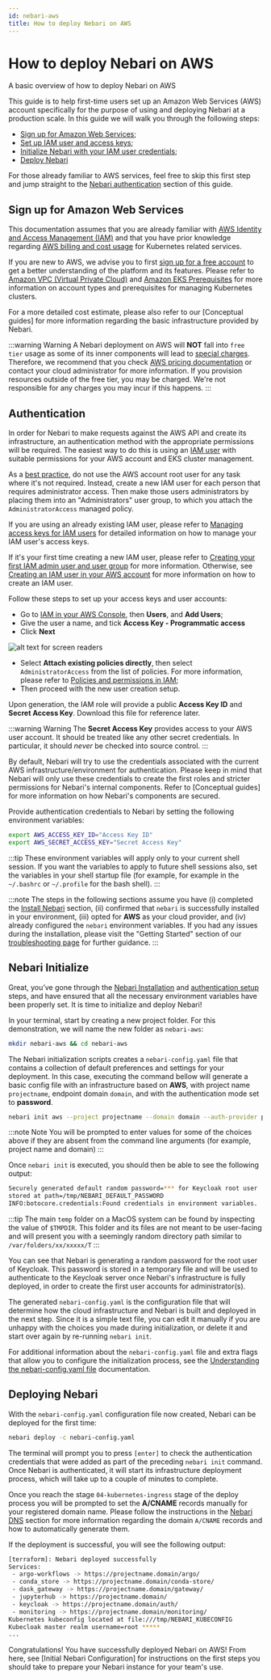 ```yaml
---
id: nebari-aws
title: How to deploy Nebari on AWS
---
```


# How to deploy Nebari on AWS

A basic overview of how to deploy Nebari on AWS

This guide is to help first-time users set up an Amazon Web Services (AWS) account specifically for the purpose of using and deploying Nebari at a production scale. In this guide we will walk you through the following steps:

- [Sign up for Amazon Web Services](#sing-up-for-amazon-web-services);
- [Set up IAM user and access keys](#authentication);
- [Initialize Nebari with your IAM user credentials](#nebari-initialize);
- [Deploy Nebari](#deploying-nebari)

For those already familiar to AWS services, feel free to skip this first step and jump straight to the [Nebari authentication](#authentication) section of this guide.

## Sign up for Amazon Web Services

This documentation assumes that you are already familiar with [AWS Identity and Access Management (IAM)](https://docs.aws.amazon.com/IAM/latest/UserGuide/introduction.html) and that you have prior knowledge regarding [AWS billing and cost usage](https://aws.amazon.com/eks/pricing/) for Kubernetes related services.

If you are new to AWS, we advise you to first [sign up for a free account](https://aws.amazon.com/free/free-tier/) to get a better understanding of the platform and its features. Please refer to [Amazon VPC (Virtual Private Cloud)](https://aws.amazon.com/vpc/?nc1=h_ls) and [Amazon EKS Prerequisites](https://docs.aws.amazon.com/eks/latest/userguide/getting-started-console.html#eks-prereqs) for more information on account types and prerequisites for managing Kubernetes clusters.

For a more detailed cost estimate, please also refer to our [Conceptual guides] for more information regarding the basic infrastructure provided by Nebari.

:::warning Warning
A Nebari deployment on AWS will **NOT** fall into `free tier` usage as some of its inner components will lead to [special charges](https://aws.amazon.com/eks/pricing/). Therefore, we recommend that you check [AWS pricing documentation](https://aws.amazon.com/ec2/pricing/) or contact your cloud administrator for more information. If you provision resources outside of the free tier, you may be charged. We're not responsible for any charges you may incur if this happens.
:::

## Authentication

In order for Nebari to make requests against the AWS API and create its infrastructure, an authentication method with the appropriate permissions will be required. The easiest way to do this is using an [IAM user](https://docs.aws.amazon.com/IAM/latest/UserGuide/introduction.html) with suitable permissions for your AWS account and EKS cluster management.

As a [best practice](https://docs.aws.amazon.com/IAM/latest/UserGuide/best-practices.html#lock-away-credentials), do not use the AWS account root user for any task where it's not required. Instead, create a new IAM user for each person that requires administrator access. Then make those users administrators by placing them into an "Administrators" user group, to which you attach the `AdministratorAccess` managed policy.

If you are using an already existing IAM user, please refer to [Managing access keys for IAM users](https://docs.aws.amazon.com/IAM/latest/UserGuide/id_credentials_access-keys.html#Using_CreateAccessKey) for detailed information on how to manage your IAM user's access keys.

If it's your first time creating a new IAM user, please refer to [Creating your first IAM admin user and user group](https://docs.aws.amazon.com/IAM/latest/UserGuide/getting-started_create-admin-group.html) for more information. Otherwise, see [Creating an IAM user in your AWS account](https://docs.aws.amazon.com/IAM/latest/UserGuide/id_users_create.html) for more information on how to create an IAM user.

Follow these steps to set up your access keys and user accounts:

- Go to [IAM in your AWS Console](https://console.aws.amazon.com/iam/home), then **Users**, and **Add Users**;
- Give the user a name, and tick **Access Key - Programmatic access**
- Click **Next**

![alt text for screen readers](/img/how-tos-aws-new-iam-user.png "Text to show on mouseover")

- Select **Attach existing policies directly**, then select `AdministratorAccess` from the list of policies. For more information, please refer to [Policies and permissions in IAM](https://docs.aws.amazon.com/IAM/latest/UserGuide/access_policies.html);
- Then proceed with the new user creation setup.

Upon generation, the IAM role will provide a public **Access Key ID** and **Secret Access Key**. Download this file for reference later.

:::warning Warning
The **Secret Access Key** provides access to your AWS user account. It should be treated like any other secret credentials. In particular, it should *never* be checked into source control.
:::

By default, Nebari will try to use the credentials associated with the current AWS infrastructure/environment for authentication. Please keep in mind that Nebari will only use these credentials to create the first roles and stricter permissions for Nebari's internal components. Refer to [Conceptual guides] for more information on how Nebari's components are secured.

Provide authentication credentials to Nebari by setting the following environment variables:

```bash
export AWS_ACCESS_KEY_ID="Access Key ID"
export AWS_SECRET_ACCESS_KEY="Secret Access Key"
```

:::tip
These environment variables will apply only to your current shell session. If you want the variables to apply to future shell sessions also, set the variables in your shell startup file (for example, for example in the `~/.bashrc` or `~/.profile` for the bash shell).
:::

:::note
The steps in the following sections assume you have (i) completed the [Install Nebari](/started/installing-nebari) section, (ii) confirmed that `nebari` is successfully installed in your environment, (iii) opted for **AWS** as your cloud provider, and (iv) already configured the `nebari` environment variables. If you had any issues during the installation, please visit the "Getting Started" section of our [troubleshooting page](/troubleshooting) for further guidance.
:::


## Nebari Initialize

Great, you’ve gone through the [Nebari Installation](/started/installing-nebari.md) and [authentication setup](#authentication) steps, and have ensured that all the necessary environment variables have been properly set. It is time to initialize and deploy Nebari!

In your terminal, start by creating a new project folder. For this demonstration, we will name the new folder as `nebari-aws`:

```bash
mkdir nebari-aws && cd nebari-aws
```
The Nebari initialization scripts creates a `nebari-config.yaml` file that contains a collection of default preferences and settings for your deployment. In this case, executing the command bellow will generate a basic config file with an infrastructure based on **AWS**, with project name `projectname`, endpoint domain `domain`, and with the authentication mode set to **password**.

```bash
nebari init aws --project projectname --domain domain --auth-provider password
```
:::note Note
You will be prompted to enter values for some of the choices above if they are absent from the command line arguments (for example, project name and domain)
:::

Once `nebari init` is executed, you should then be able to see the following output:
```bash
Securely generated default random password=*** for Keycloak root user
stored at path=/tmp/NEBARI_DEFAULT_PASSWORD
INFO:botocore.credentials:Found credentials in environment variables.
```
:::tip
The main `temp` folder on a MacOS system can be found by inspecting the value of `$TMPDIR`. This folder and its files are not meant to be user-facing and will present you with a seemingly random directory path similar to `/var/folders/xx/xxxxx/T`
:::

You can see that Nebari is generating a random password for the root user of Keycloak. This password is stored in a temporary file and will be used to authenticate to the Keycloak server once Nebari's infrastructure is fully deployed, in order to create the first user accounts for administrator(s).

The generated `nebari-config.yaml` is the configuration file that will determine how the cloud infrastructure and Nebari is built and deployed in the next step. Since it is a simple text file, you can edit it manually if you are unhappy with the choices you made during initialization, or delete it and start over again by re-running `nebari init`.

For additional information about the `nebari-config.yaml` file and extra flags that allow you to configure the initialization process, see the [Understanding the nebari-config.yaml file](/tutorials/overview.md) documentation.

## Deploying Nebari

With the `nebari-config.yaml` configuration file now created, Nebari can be deployed for the first time:

```bash
nebari deploy -c nebari-config.yaml
```
The terminal will prompt you to press `[enter]` to check the authentication credentials that were added as part of the preceding `nebari init` command. Once Nebari is authenticated, it will start its infrastructure deployment process, which will take up to a couple of minutes to complete.

Once you reach the stage `04-kubernetes-ingress` stage of the deploy process you will be prompted to set the **A/CNAME** records manually for your registered domain name. Please follow the instructions in the [Nebari DNS](/how-tos/domain-registry.md) section for more information regarding the domain `A/CNAME` records and how to automatically generate them.

If the deployment is successful, you will see the following output:
```bash
[terraform]: Nebari deployed successfully
Services:
 - argo-workflows -> https://projectname.domain/argo/
 - conda_store -> https://projectname.domain/conda-store/
 - dask_gateway -> https://projectname.domain/gateway/
 - jupyterhub -> https://projectname.domain/
 - keycloak -> https://projectname.domain/auth/
 - monitoring -> https://projectname.domain/monitoring/
Kubernetes kubeconfig located at file:///tmp/NEBARI_KUBECONFIG
Kubecloak master realm username=root *****
...
```

Congratulations! You have successfully deployed Nebari on AWS! From here, see [Initial Nebari Configuration] for instructions on the first steps you should take to prepare your Nebari instance for your team's use.